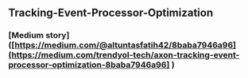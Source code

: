 ## Tracking-Event-Processor-Optimization
### [Medium story]([https://medium.com/@altuntasfatih42/8baba7946a96](https://medium.com/trendyol-tech/axon-tracking-event-processor-optimization-8baba7946a96] )
